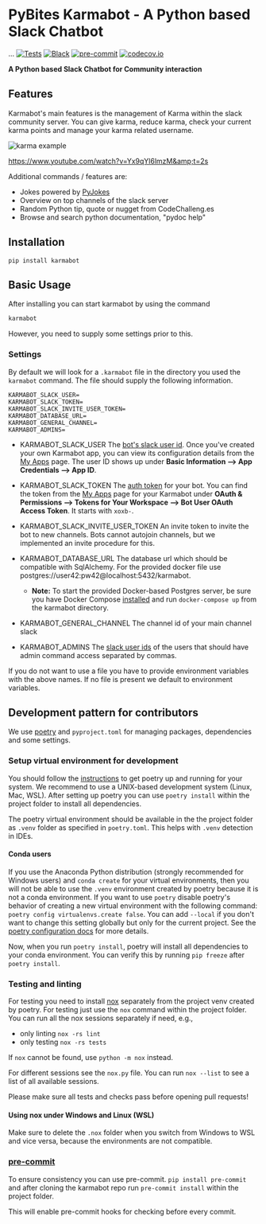 # PyBites Karmabot - A Python based Slack Chatbot
...
[![Tests](https://github.com/PyBites-Open-Source/karmabot/workflows/Tests/badge.svg)](https://github.com/PyBites-Open-Source/karmabot/actions?workflow=Tests) [![Black](https://img.shields.io/badge/code%20style-black-000000.svg)](https://github.com/psf/black) [![pre-commit](https://img.shields.io/badge/pre--commit-enabled-brightgreen?logo=pre-commit&logoColor=white)](https://github.com/pre-commit/pre-commit) [![codecov.io](https://codecov.io/github/PyBites-Open-Source/karmabot/coverage.svg?branch=master)](https://codecov.io/github/PyBites-Open-Source/karmabot?branch=master)

**A Python based Slack Chatbot for Community interaction**

## Features

Karmabot's main features is the management of Karma within the slack community server. You can give karma, reduce karma, check your current karma points and manage your karma related username.

![karma example](https://www.pogross.de/uploads/karmabot.png)

https://www.youtube.com/watch?v=Yx9qYl6lmzM&amp;t=2s

Additional commands / features are:

- Jokes powered by [PyJokes](https://github.com/pyjokes/pyjokes)
- Overview on top channels of the slack server
- Random Python tip, quote or nugget from CodeChalleng.es
- Browse and search python documentation, "pydoc help"

## Installation

`pip install karmabot`

## Basic Usage

After installing you can start karmabot by using the command

```bash
karmabot
```

However, you need to supply some settings prior to this.

### Settings

By default we will look for a `.karmabot` file in the directory you used the `karmabot` command. The file should supply the following information.

```env
KARMABOT_SLACK_USER=
KARMABOT_SLACK_TOKEN=
KARMABOT_SLACK_INVITE_USER_TOKEN=
KARMABOT_DATABASE_URL=
KARMABOT_GENERAL_CHANNEL=
KARMABOT_ADMINS=
```

- KARMABOT_SLACK_USER
  The [bot's slack user id](https://slack.com/help/articles/115005265703-Create-a-bot-for-your-workspace). Once you've created your own Karmabot app, you can view its configuration details from the [My Apps](https://api.slack.com/apps/) page. The user ID shows up under **Basic Information --> App Credentials --> App ID**.

- KARMABOT_SLACK_TOKEN
  The [auth token](https://slack.com/help/articles/115005265703-Create-a-bot-for-your-workspace) for your bot. You can find the token from the [My Apps](https://api.slack.com/apps/) page for your Karmabot under **OAuth & Permissions --> Tokens for Your Workspace --> Bot User OAuth Access Token**. It starts with `xoxb-`.

- KARMABOT_SLACK_INVITE_USER_TOKEN
  An invite token to invite the bot to new channels. Bots cannot autojoin channels, but we implemented an invite procedure for this.

- KARMABOT_DATABASE_URL
  The database url which should be compatible with SqlAlchemy. For the provided docker file use postgres://user42:pw42@localhost:5432/karmabot.

  - **Note:** To start the provided Docker-based Postgres server, be sure you have Docker Compose [installed](https://docs.docker.com/compose/install/) and run `docker-compose up` from the karmabot directory.

- KARMABOT_GENERAL_CHANNEL
  The channel id of your main channel slack

- KARMABOT_ADMINS
  The [slack user ids](https://api.slack.com/methods/users.identity) of the users that should have admin command access separated by commas.

If you do not want to use a file you have to provide environment variables with the above names. If no file is present we default to environment variables.

## Development pattern for contributors

We use [poetry](https://github.com/python-poetry/poetry) and `pyproject.toml` for managing packages, dependencies and some settings.

### Setup virtual environment for development

You should follow the [instructions](https://github.com/python-poetry/poetry) to get poetry up and running for your system. We recommend to use a UNIX-based development system (Linux, Mac, WSL). After setting up poetry you can use `poetry install` within the project folder to install all dependencies.

The poetry virtual environment should be available in the the project folder as `.venv` folder as specified in `poetry.toml`. This helps with `.venv` detection in IDEs.

#### Conda users

If you use the Anaconda Python distribution (strongly recommended for Windows users) and `conda create` for your virtual environments, then you will not be able to use the `.venv` environment created by poetry because it is not a conda environment. If you want to use `poetry` disable poetry's behavior of creating a new virtual environment with the following command: `poetry config virtualenvs.create false`. You can add `--local` if you don't want to change this setting globally but only for the current project. See the [poetry configuration docs](https://python-poetry.org/docs/configuration/) for more details.

Now, when you run `poetry install`, poetry will install all dependencies to your conda environment. You can verify this by running `pip freeze` after `poetry install`.

### Testing and linting

For testing you need to install [nox](https://nox.thea.codes/en/stable/) separately from the project venv created by poetry. For testing just use the `nox` command within the project folder. You can run all the nox sessions separately if need, e.g.,

- only linting `nox -rs lint`
- only testing `nox -rs tests`

If `nox` cannot be found, use `python -m nox` instead.

For different sessions see the `nox.py` file. You can run `nox --list` to see a list of all available sessions.

Please make sure all tests and checks pass before opening pull requests!

#### Using nox under Windows and Linux (WSL)

Make sure to delete the `.nox` folder when you switch from Windows to WSL and vice versa, because the environments are not compatible.

### [pre-commit](https://pre-commit.com/)

To ensure consistency you can use pre-commit. `pip install pre-commit` and after cloning the karmabot repo run `pre-commit install` within the project folder.

This will enable pre-commit hooks for checking before every commit.
